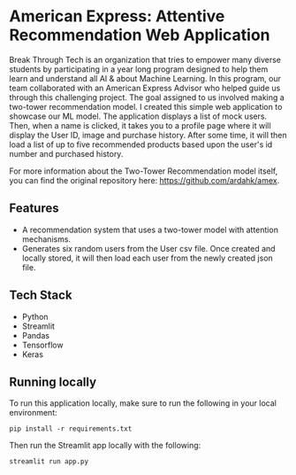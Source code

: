 # American Express: Attentive Recommendation Web Application
Break Through Tech is an organization that tries to empower many diverse students by participating in a year long program designed to help them learn and understand all AI & about Machine Learning. In this program, our team collaborated with an American Express Advisor who helped guide us through this challenging project. The goal assigned to us involved making a two-tower recommendation model. I created this simple web application to showcase our ML model. The application displays a list of mock users. Then, when a name is clicked, it takes you to a profile page where it will display the User ID, image and purchase history. After some time, it will then load a list of up to five recommended products based upon the user's id number and purchased history.

For more information about the Two-Tower Recommendation model itself, you can find the original repository here: https://github.com/ardahk/amex.

## Features
* A recommendation system that uses a two-tower model with attention mechanisms.
* Generates six random users from the User csv file. Once created and locally stored, it will then load each user from the newly created json file.

## Tech Stack
* Python
* Streamlit
* Pandas
* Tensorflow
* Keras

## Running locally
To run this application locally, make sure to run the following in your local environment:

``pip install -r requirements.txt``

Then run the Streamlit app locally with the following:

``streamlit run app.py``
